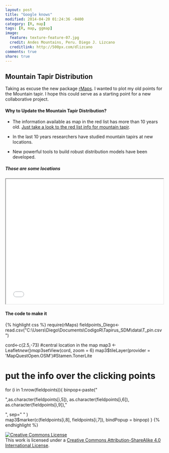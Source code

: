 ```yaml
---
layout: post
title: "Google knows"
modified: 2014-04-20 01:24:36 -0400
category: [R, map]
tags: [R, map, ggmap]
image:
  feature: texture-feature-07.jpg
  credit: Andes Mountains, Peru. Diego J. Lizcano
  creditlink: http://500px.com/dlizcano
comments: true
share: true
---
```


## Mountain Tapir Distribution
Taking as excuse the new package [rMaps](https://github.com/ramnathv/rMaps). I wanted to plot my old points for the Mountain tapir. I hope this could serve as a starting point for a new collaborative project.

#### Why to Update the Mountain Tapir Distribution?

- The information available as map in the red list has more than 10 years old. 
  [Just take a look to the red list info for mountain tapir](http://maps.iucnredlist.org/map.html?id=21473).
  
- In the last 10 years researchers have studied mountain tapirs at new locations.
- New powerful tools to build robust distribution models have been developed. 

##### Those are some locations

<iframe src='
content/2.html
' scrolling='no' seamless class='rChart 
leaflet
 '
id=iframe-
chart1f4cd407aa8
></iframe>
<style>iframe.rChart{ width: 100%; height: 400px;}</style>

#### The code to make it

{% highlight css %}
require(rMaps)
fieldpoints_Diego<-read.csv("C:\\Users\\Diego\\Documents\\CodigoR\\Tapirus_SDM\\data\\T_pin.csv")

cord<-c(2.5,-73) #central location in the map
map3 <- Leaflet$new()
map3$setView(cord, zoom = 6)
map3$tileLayer(provider = 'MapQuestOpen.OSM')#Stamen.TonerLite
# put the info over the clicking points
for (i in 1:nrow(fieldpoints)){
  binpop<-paste("<p>",as.character(fieldpoints[i,5]),
  as.character(fieldpoints[i,6]), as.character(fieldpoints[i,9]),"</p>", sep=" " )  
map3$marker(c(fieldpoints[i,8], fieldpoints[i,7]), bindPopup = binpop)
  }
{% endhighlight %}


<a rel="license" href="http://creativecommons.org/licenses/by-sa/4.0/"><img alt="Creative Commons License" style="border-width:0" src="http://i.creativecommons.org/l/by-sa/4.0/88x31.png" /></a><br />This work is licensed under a <a rel="license" href="http://creativecommons.org/licenses/by-sa/4.0/">Creative Commons Attribution-ShareAlike 4.0 International License</a>.
